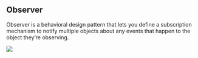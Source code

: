 ## Observer

Observer is a behavioral design pattern that lets you define a subscription mechanism to notify multiple objects about any events that happen to the object they’re observing.

![](https://refactoring.guru/images/patterns/diagrams/observer/solution2-en-2x.png)
